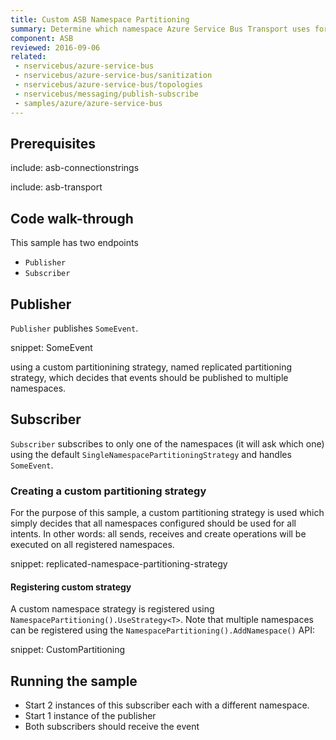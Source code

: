 ```yaml
---
title: Custom ASB Namespace Partitioning
summary: Determine which namespace Azure Service Bus Transport uses for partitioning.
component: ASB
reviewed: 2016-09-06
related:
 - nservicebus/azure-service-bus
 - nservicebus/azure-service-bus/sanitization
 - nservicebus/azure-service-bus/topologies
 - nservicebus/messaging/publish-subscribe
 - samples/azure/azure-service-bus
---
```



## Prerequisites

include: asb-connectionstrings


include: asb-transport


## Code walk-through

This sample has two endpoints

* `Publisher`
* `Subscriber`

## Publisher

`Publisher` publishes `SomeEvent`.

snippet: SomeEvent

using a custom partitionining strategy, named replicated partitioning strategy, which decides that events should be published to multiple namespaces.

## Subscriber

`Subscriber` subscribes to only one of the namespaces (it will ask which one) using the default `SingleNamespacePartitioningStrategy` and handles `SomeEvent`. 

### Creating a custom partitioning strategy

For the purpose of this sample, a custom partitioning strategy is used which simply decides that all namespaces configured should be used for all intents. In other words: all sends, receives and create operations will be executed on all registered namespaces.

snippet: replicated-namespace-partitioning-strategy

#### Registering custom strategy

A custom namespace strategy is registered using `NamespacePartitioning().UseStrategy<T>`. Note that multiple namespaces can be registered using the `NamespacePartitioning().AddNamespace()` API:

snippet: CustomPartitioning

## Running the sample

 * Start 2 instances of this subscriber each with a different namespace.
 * Start 1 instance of the publisher
 * Both subscribers should receive the event